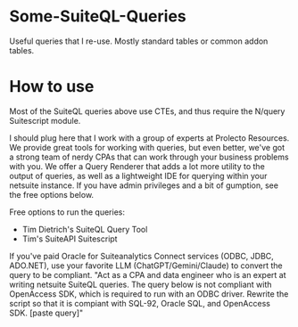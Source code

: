 # Some-SuiteQL-Queries
Useful queries that I re-use. Mostly standard tables or common addon tables.

# How to use
Most of the SuiteQL queries above use CTEs, and thus require the N/query Suitescript module. 

I should plug here that I work with a group of experts at Prolecto Resources. We provide great tools for working with queries, but even better, we've got a strong team of nerdy CPAs that can work through your business problems with you. We offer a Query Renderer that adds a lot more utility to the output of queries, as well as a lightweight IDE for querying within your netsuite instance. If you have admin privileges and a bit of gumption, see the free options below.

Free options to run the queries:
- Tim Dietrich's SuiteQL Query Tool
- Tim's SuiteAPI Suitescript

If you've paid Oracle for Suiteanalytics Connect services (ODBC, JDBC, ADO.NET), use your favorite LLM (ChatGPT/Gemini/Claude) to convert the query to be compliant. "Act as a CPA and data engineer who is an expert at writing netsuite SuiteQL queries. The query below is not compliant with OpenAccess SDK, which is required to run with an ODBC driver. Rewrite the script so that it is compiant with SQL-92, Oracle SQL, and OpenAccess SDK. [paste query]"